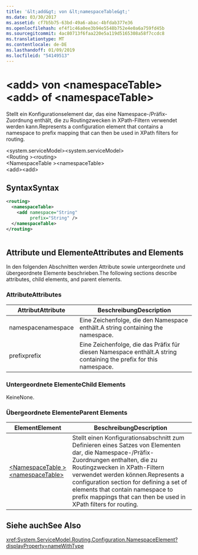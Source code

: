 ```yaml
---
title: '&lt;add&gt; von &lt;namespaceTable&gt;'
ms.date: 03/30/2017
ms.assetid: cf7b5b75-63bd-49a6-abac-4bfdab377e36
ms.openlocfilehash: ef4f1c46a0ee3b94e5548b752e4e0a6a759fd45b
ms.sourcegitcommit: 4ac80713f6faa220e5a119d5165308a58f7ccdc8
ms.translationtype: MT
ms.contentlocale: de-DE
ms.lasthandoff: 01/09/2019
ms.locfileid: "54149513"
---
```

# <a name="ltaddgt-of-ltnamespacetablegt"></a><span data-ttu-id="62f0f-102">&lt;add&gt; von &lt;namespaceTable&gt;</span><span class="sxs-lookup"><span data-stu-id="62f0f-102">&lt;add&gt; of &lt;namespaceTable&gt;</span></span>
<span data-ttu-id="62f0f-103">Stellt ein Konfigurationselement dar, das eine Namespace-/Präfix-Zuordnung enthält, die zu Routingzwecken in XPath-Filtern verwendet werden kann.</span><span class="sxs-lookup"><span data-stu-id="62f0f-103">Represents a configuration element that contains a namespace to prefix mapping that can then be used in XPath filters for routing.</span></span>  
  
 <span data-ttu-id="62f0f-104">\<system.serviceModel></span><span class="sxs-lookup"><span data-stu-id="62f0f-104">\<system.serviceModel></span></span>  
<span data-ttu-id="62f0f-105">\<Routing ></span><span class="sxs-lookup"><span data-stu-id="62f0f-105">\<routing></span></span>  
<span data-ttu-id="62f0f-106">\<NamespaceTable ></span><span class="sxs-lookup"><span data-stu-id="62f0f-106">\<namespaceTable></span></span>  
<span data-ttu-id="62f0f-107">\<add></span><span class="sxs-lookup"><span data-stu-id="62f0f-107">\<add></span></span>  
  
## <a name="syntax"></a><span data-ttu-id="62f0f-108">Syntax</span><span class="sxs-lookup"><span data-stu-id="62f0f-108">Syntax</span></span>  
  
```xml  
<routing>
  <namespaceTable>
    <add namespace="String"
         prefix="String" />
  </namespaceTable>
</routing>
```  
  
```csharp  
```  
  
## <a name="attributes-and-elements"></a><span data-ttu-id="62f0f-109">Attribute und Elemente</span><span class="sxs-lookup"><span data-stu-id="62f0f-109">Attributes and Elements</span></span>  
 <span data-ttu-id="62f0f-110">In den folgenden Abschnitten werden Attribute sowie untergeordnete und übergeordnete Elemente beschrieben.</span><span class="sxs-lookup"><span data-stu-id="62f0f-110">The following sections describe attributes, child elements, and parent elements.</span></span>  
  
### <a name="attributes"></a><span data-ttu-id="62f0f-111">Attribute</span><span class="sxs-lookup"><span data-stu-id="62f0f-111">Attributes</span></span>  
  
|<span data-ttu-id="62f0f-112">Attribut</span><span class="sxs-lookup"><span data-stu-id="62f0f-112">Attribute</span></span>|<span data-ttu-id="62f0f-113">Beschreibung</span><span class="sxs-lookup"><span data-stu-id="62f0f-113">Description</span></span>|  
|---------------|-----------------|  
|<span data-ttu-id="62f0f-114">namespace</span><span class="sxs-lookup"><span data-stu-id="62f0f-114">namespace</span></span>|<span data-ttu-id="62f0f-115">Eine Zeichenfolge, die den Namespace enthält.</span><span class="sxs-lookup"><span data-stu-id="62f0f-115">A string containing the namespace.</span></span>|  
|<span data-ttu-id="62f0f-116">prefix</span><span class="sxs-lookup"><span data-stu-id="62f0f-116">prefix</span></span>|<span data-ttu-id="62f0f-117">Eine Zeichenfolge, die das Präfix für diesen Namespace enthält.</span><span class="sxs-lookup"><span data-stu-id="62f0f-117">A string containing the prefix for this namespace.</span></span>|  
  
### <a name="child-elements"></a><span data-ttu-id="62f0f-118">Untergeordnete Elemente</span><span class="sxs-lookup"><span data-stu-id="62f0f-118">Child Elements</span></span>  
 <span data-ttu-id="62f0f-119">Keine</span><span class="sxs-lookup"><span data-stu-id="62f0f-119">None.</span></span>  
  
### <a name="parent-elements"></a><span data-ttu-id="62f0f-120">Übergeordnete Elemente</span><span class="sxs-lookup"><span data-stu-id="62f0f-120">Parent Elements</span></span>  
  
|<span data-ttu-id="62f0f-121">Element</span><span class="sxs-lookup"><span data-stu-id="62f0f-121">Element</span></span>|<span data-ttu-id="62f0f-122">Beschreibung</span><span class="sxs-lookup"><span data-stu-id="62f0f-122">Description</span></span>|  
|-------------|-----------------|  
|[<span data-ttu-id="62f0f-123">\<NamespaceTable ></span><span class="sxs-lookup"><span data-stu-id="62f0f-123">\<namespaceTable></span></span>](../../../../../docs/framework/configure-apps/file-schema/wcf/namespacetable.md)|<span data-ttu-id="62f0f-124">Stellt einen Konfigurationsabschnitt zum Definieren eines Satzes von Elementen dar, die Namespace-/Präfix-Zuordnungen enthalten, die zu Routingzwecken in XPath-Filtern verwendet werden können.</span><span class="sxs-lookup"><span data-stu-id="62f0f-124">Represents a configuration section for defining a set of elements that contain namespace to prefix mappings that can then be used in XPath filters for routing.</span></span>|  
  
## <a name="see-also"></a><span data-ttu-id="62f0f-125">Siehe auch</span><span class="sxs-lookup"><span data-stu-id="62f0f-125">See Also</span></span>  
 <xref:System.ServiceModel.Routing.Configuration.NamespaceElement?displayProperty=nameWithType>    

